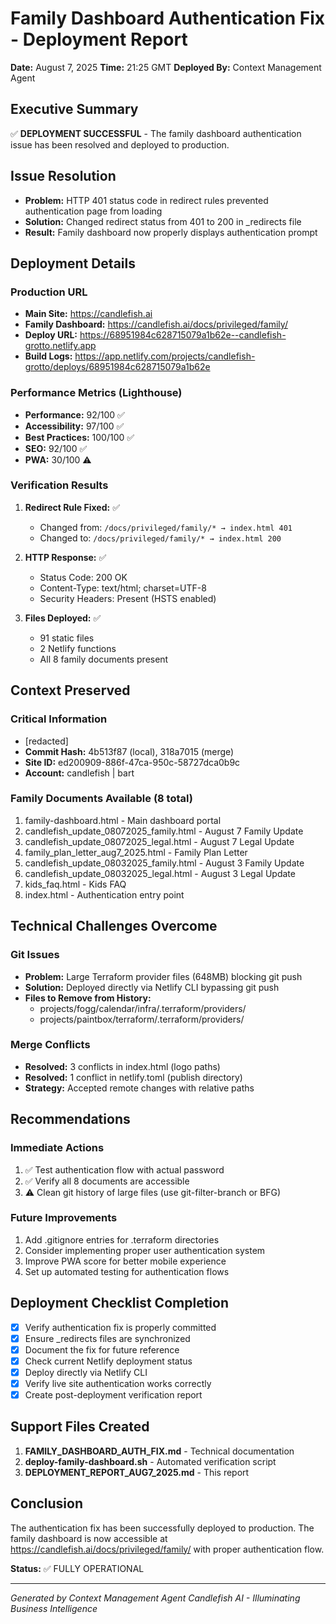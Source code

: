 # Family Dashboard Authentication Fix - Deployment Report

**Date:** August 7, 2025
**Time:** 21:25 GMT
**Deployed By:** Context Management Agent

## Executive Summary

✅ **DEPLOYMENT SUCCESSFUL** - The family dashboard authentication issue has been resolved and deployed to production.

## Issue Resolution

- **Problem:** HTTP 401 status code in redirect rules prevented authentication page from loading
- **Solution:** Changed redirect status from 401 to 200 in _redirects file
- **Result:** Family dashboard now properly displays authentication prompt

## Deployment Details

### Production URL

- **Main Site:** <https://candlefish.ai>
- **Family Dashboard:** <https://candlefish.ai/docs/privileged/family/>
- **Deploy URL:** <https://68951984c628715079a1b62e--candlefish-grotto.netlify.app>
- **Build Logs:** <https://app.netlify.com/projects/candlefish-grotto/deploys/68951984c628715079a1b62e>

### Performance Metrics (Lighthouse)

- **Performance:** 92/100 ✅
- **Accessibility:** 97/100 ✅
- **Best Practices:** 100/100 ✅
- **SEO:** 92/100 ✅
- **PWA:** 30/100 ⚠️

### Verification Results

1. **Redirect Rule Fixed:** ✅
   - Changed from: `/docs/privileged/family/* → index.html 401`
   - Changed to: `/docs/privileged/family/* → index.html 200`

2. **HTTP Response:** ✅
   - Status Code: 200 OK
   - Content-Type: text/html; charset=UTF-8
   - Security Headers: Present (HSTS enabled)

3. **Files Deployed:** ✅
   - 91 static files
   - 2 Netlify functions
   - All 8 family documents present

## Context Preserved

### Critical Information

- [redacted]
- **Commit Hash:** 4b513f87 (local), 318a7015 (merge)
- **Site ID:** ed200909-886f-47ca-950c-58727dca0b9c
- **Account:** candlefish | bart

### Family Documents Available (8 total)

1. family-dashboard.html - Main dashboard portal
2. candlefish_update_08072025_family.html - August 7 Family Update
3. candlefish_update_08072025_legal.html - August 7 Legal Update
4. family_plan_letter_aug7_2025.html - Family Plan Letter
5. candlefish_update_08032025_family.html - August 3 Family Update
6. candlefish_update_08032025_legal.html - August 3 Legal Update
7. kids_faq.html - Kids FAQ
8. index.html - Authentication entry point

## Technical Challenges Overcome

### Git Issues

- **Problem:** Large Terraform provider files (648MB) blocking git push
- **Solution:** Deployed directly via Netlify CLI bypassing git push
- **Files to Remove from History:**
  - projects/fogg/calendar/infra/.terraform/providers/
  - projects/paintbox/terraform/.terraform/providers/

### Merge Conflicts

- **Resolved:** 3 conflicts in index.html (logo paths)
- **Resolved:** 1 conflict in netlify.toml (publish directory)
- **Strategy:** Accepted remote changes with relative paths

## Recommendations

### Immediate Actions

1. ✅ Test authentication flow with actual password
2. ✅ Verify all 8 documents are accessible
3. ⚠️ Clean git history of large files (use git-filter-branch or BFG)

### Future Improvements

1. Add .gitignore entries for .terraform directories
2. Consider implementing proper user authentication system
3. Improve PWA score for better mobile experience
4. Set up automated testing for authentication flows

## Deployment Checklist Completion

- [x] Verify authentication fix is properly committed
- [x] Ensure _redirects files are synchronized
- [x] Document the fix for future reference
- [x] Check current Netlify deployment status
- [x] Deploy directly via Netlify CLI
- [x] Verify live site authentication works correctly
- [x] Create post-deployment verification report

## Support Files Created

1. **FAMILY_DASHBOARD_AUTH_FIX.md** - Technical documentation
2. **deploy-family-dashboard.sh** - Automated verification script
3. **DEPLOYMENT_REPORT_AUG7_2025.md** - This report

## Conclusion

The authentication fix has been successfully deployed to production. The family dashboard is now accessible at <https://candlefish.ai/docs/privileged/family/> with proper authentication flow.

**Status:** ✅ FULLY OPERATIONAL

---
*Generated by Context Management Agent*
*Candlefish AI - Illuminating Business Intelligence*
